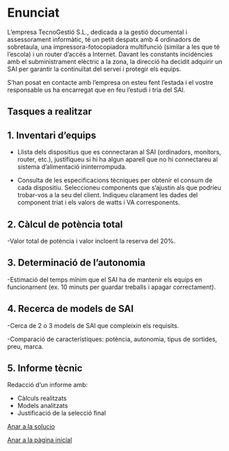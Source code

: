 # Enunciat

L’empresa TecnoGestió S.L., dedicada a la gestió documental i assessorament informàtic, té un petit despatx amb 4 ordinadors de sobretaula, una impressora-fotocopiadora multifunció (similar a les que té l’escola) i un router d’accés a Internet. Davant les constants incidències amb el subministrament elèctric a la zona, la direcció ha decidit adquirir un SAI per garantir la continuïtat del servei i protegir els equips.

S’han posat en contacte amb l’empresa on esteu fent l’estada i el vostre responsable us ha encarregat que en feu l’estudi i tria del SAI.

## Tasques a realitzar

## 1. Inventari d’equips

- Llista dels dispositius que es connectaran al SAI (ordinadors, monitors, router, etc.), justifiqueu si hi ha algun aparell que no hi connectareu al sistema d’alimentació ininterrompuda.

- Consulta de les especificacions tècniques per obtenir el consum de cada dispositiu. Seleccioneu components que s’ajustin als que podríeu trobar-vos a la seu del client. Indiqueu clarament les dades del component triat i els valors de watts i VA corresponents.

## 2. Càlcul de potència total

-Valor total de potència i valor incloent la reserva del 20%.

## 3. Determinació de l’autonomia

-Estimació del temps mínim que el SAI ha de mantenir els equips en funcionament (ex. 10 minuts per guardar treballs i apagar correctament).

## 4. Recerca de models de SAI

-Cerca de 2 o 3 models de SAI que compleixin els requisits.

-Comparació de característiques: potència, autonomia, tipus de sortides, preu, marca.

## 5. Informe tècnic

Redacció d’un informe amb:  
- Càlculs realitzats  
- Models analitzats  
- Justificació de la selecció final

[Anar a la solucio](../solucio.md)

[Anar a la pàgina inicial](../README.md)
